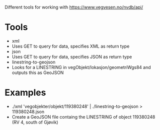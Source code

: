 Different tools for working with https://www.vegvesen.no/nvdb/api/

# Tools
* xml
 * Uses GET to query for data, specifies XML as return type
* json
 * Uses GET to query for data, specifies JSON as return type
* linestring-to-geojson
 * Looks for a LINESTRING in vegObjekt/lokasjon/geometriWgs84 and outputs this as GeoJSON

# Examples
* ./xml 'vegobjekter/objekt/119380248' | ./linestring-to-geojson > 119380248.json
 * Create a GeoJSON file containg the LINESTRING of object 119380248 (RV 4, south of Gjøvik)
